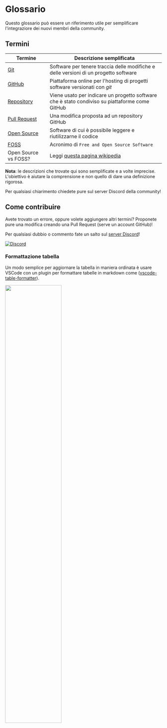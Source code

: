 # Glossario

Questo glossario può essere un riferimento utile per semplificare l'integraziore
dei nuovi membri della community.

## Termini

| Termine                   | Descrizione semplificata                                                                       |
| ------------------------- | ---------------------------------------------------------------------------------------------- |
| [Git][wgit]               | Software per tenere traccia delle modifiche e delle versioni di un progetto software           |
| [GitHub][wgithub]         | Piattaforma online per l'hosting di progetti software versionati con _git_                     |
| [Repository][wrepo]       | Viene usato per indicare un progetto software che è stato condiviso su piattaforme come GitHub |
| [Pull Request][pr]        | Una modifica proposta ad un repository GitHub                                                  |
| [Open Source][opensource] | Software di cui è possibile leggere e riutilizzarne il codice                                  |
| [FOSS][wfoss]             | Acronimo di `Free and Open Source Software `                                                   |
| Open Source vs FOSS?      | Leggi [questa pagina wikipedia](ossvsfoss)                                                     |

[wgit]: https://it.wikipedia.org/wiki/Git_(software)
[wgithub]: https://en.wikipedia.org/wiki/GitHub
[wrepo]: https://en.wikipedia.org/wiki/Repository_(version_control)
[pr]: https://docs.github.com/en/github/collaborating-with-issues-and-pull-requests/about-pull-requests
[opensource]: https://en.wikipedia.org/wiki/Open_source
[wfoss]: https://it.wikipedia.org/wiki/Software_libero
[ossvsfoss]: https://en.wikipedia.org/wiki/Open_source#%22Open%22_versus_%22free%22_versus_%22free_and_open%22

**Nota**: le descrizioni che trovate qui sono semplificate e a volte
imprecise. L'obiettivo è aiutare la comprensione e non quello di
dare una definizione rigorosa.

Per qualsiasi chiarimento chiedete pure sul server Discord della community!

## Come contribuire

Avete trovato un errore, oppure volete aggiungere altri termini? Proponete pure
una modifica creando una Pull Request (serve un account GitHub)!

Per qualsiasi dubbio o commento fate un salto sul [server Discord](discord)!

[![Discord](https://img.shields.io/discord/686600734636376102?logo=discord&logoColor=ffffff&color=7389D8&labelColor=6A7EC2)](discord)

[discord]: https://discord.gg/SA6S2Db

### Formattazione tabella

Un modo semplice per aggiornare la tabella in maniera ordinata è usare VSCode
con un plugin per formattare tabelle in markdown come
([vscode-table-formatter][l1]).

[l1]: https://marketplace.visualstudio.com/items?itemName=shuworks.vscode-table-formatter

<img src="https://raw.githubusercontent.com/shuGH/vscode-table-formatter/master/res/complex_demo.gif" width="60%">
